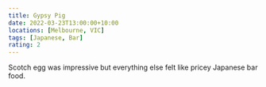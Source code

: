 ```yaml
---
title: Gypsy Pig
date: 2022-03-23T13:00:00+10:00
locations: [Melbourne, VIC]
tags: [Japanese, Bar]
rating: 2
---
```


Scotch egg was impressive but everything else felt like pricey Japanese bar food.